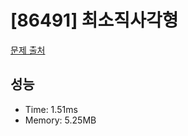 # [86491] 최소직사각형

[문제 출처](https://school.programmers.co.kr/learn/courses/30/lessons/86491)

## 성능

- Time: 1.51ms
- Memory: 5.25MB